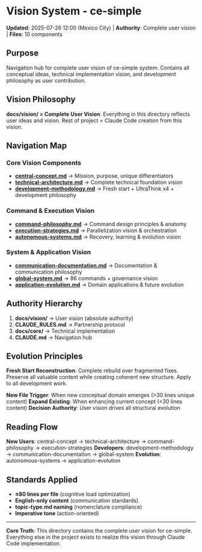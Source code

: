 # Vision System - ce-simple

**Updated**: 2025-07-26 12:00 (Mexico City) | **Authority**: Complete user vision | **Files**: 10 components

## Purpose
Navigation hub for complete user vision of ce-simple system. Contains all conceptual ideas, technical implementation vision, and development philosophy as user contribution.

## Vision Philosophy
**docs/vision/ = Complete User Vision**: Everything in this directory reflects user ideas and vision. Rest of project = Claude Code creation from this vision.

## Navigation Map

### Core Vision Components
- **[central-concept.md](central-concept.md)** → Mission, purpose, unique differentiators
- **[technical-architecture.md](technical-architecture.md)** → Complete technical foundation vision
- **[development-methodology.md](development-methodology.md)** → Fresh start + UltraThink x4 + development philosophy

### Command & Execution Vision  
- **[command-philosophy.md](command-philosophy.md)** → Command design principles & anatomy
- **[execution-strategies.md](execution-strategies.md)** → Parallelization vision & orchestration
- **[autonomous-systems.md](autonomous-systems.md)** → Recovery, learning & evolution vision

### System & Application Vision
- **[communication-documentation.md](communication-documentation.md)** → Documentation & communication philosophy
- **[global-system.md](global-system.md)** → 86 commands + governance vision
- **[application-evolution.md](application-evolution.md)** → Domain applications & future evolution

## Authority Hierarchy
1. **docs/vision/** → User vision (absolute authority)
2. **CLAUDE_RULES.md** → Partnership protocol
3. **docs/core/** → Technical implementation
4. **CLAUDE.md** → Navigation hub

## Evolution Principles

**Fresh Start Reconstruction**: Complete rebuild over fragmented fixes. Preserve all valuable content while creating coherent new structure. Apply to all development work.

**New File Trigger**: When new conceptual domain emerges (>30 lines unique content)
**Expand Existing**: When enhancing current concept (<30 lines content)
**Decision Authority**: User vision drives all structural evolution

## Reading Flow
**New Users**: central-concept → technical-architecture → command-philosophy → execution-strategies
**Developers**: development-methodology → communication-documentation → global-system
**Evolution**: autonomous-systems → application-evolution

## Standards Applied
- **≤80 lines per file** (cognitive load optimization)
- **English-only content** (communication standards)
- **topic-type.md naming** (nomenclature compliance)
- **Imperative tone** (action-oriented)

---

**Core Truth**: This directory contains the complete user vision for ce-simple. Everything else in the project exists to realize this vision through Claude Code implementation.